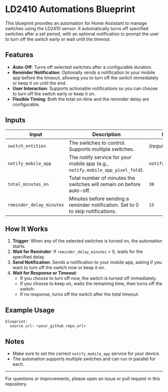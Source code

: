 # LD2410 Automations Blueprint

This blueprint provides an automation for Home Assistant to manage switches using the LD2410 sensor. It automatically turns off specified switches after a set period, with an optional notification to prompt the user to turn off the switch early or wait until the timeout.

## Features
- **Auto-Off**: Turns off selected switches after a configurable duration.
- **Reminder Notification**: Optionally sends a notification to your mobile app before the timeout, allowing you to turn off the switch immediately or keep it on until the end.
- **User Interaction**: Supports actionable notifications so you can choose to turn off the switch early or keep it on.
- **Flexible Timing**: Both the total on-time and the reminder delay are configurable.

## Inputs
| Input                  | Description                                                                                 | Default                |
|------------------------|---------------------------------------------------------------------------------------------|------------------------|
| `switch_entities`      | The switches to control. Supports multiple switches.                                         | *(required)*           |
| `notify_mobile_app`    | The notify service for your mobile app (e.g., `notify.mobile_app_pixel_fold`).               | `notify.mobile_app`    |
| `total_minutes_on`     | Total number of minutes the switches will remain on before auto-off.                         | `30`                   |
| `reminder_delay_minutes` | Minutes before sending a reminder notification. Set to 0 to skip notifications.             | `15`                   |

## How It Works
1. **Trigger**: When any of the selected switches is turned on, the automation starts.
2. **Wait for Reminder**: If `reminder_delay_minutes` > 0, waits for the specified delay.
3. **Send Notification**: Sends a notification to your mobile app, asking if you want to turn off the switch now or keep it on.
4. **Wait for Response or Timeout**:
    - If you choose to turn off now, the switch is turned off immediately.
    - If you choose to keep on, waits the remaining time, then turns off the switch.
    - If no response, turns off the switch after the total timeout.

## Example Usage
```
blueprint:
  source_url: <your_github_repo_url>
```

## Notes
- Make sure to set the correct `notify_mobile_app` service for your device.
- The automation supports multiple switches and can run in parallel for each.

---

For questions or improvements, please open an issue or pull request in this repository.
